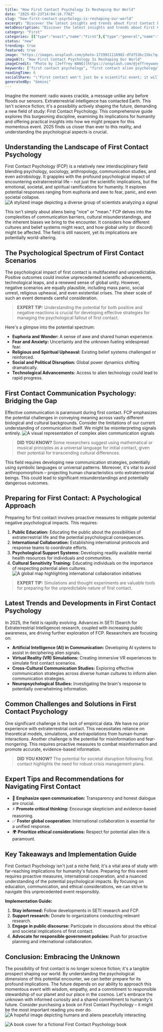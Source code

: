 ```yaml
---
title: "How First Contact Psychology Is Reshaping Our World"
date: "2025-03-23T14:04:16.776Z"
slug: "how-first-contact-psychology-is-reshaping-our-world"
excerpt: "Discover the latest insights and trends about First Contact Psychology. This comprehensive guide covers everything you need to know about First Contact Psychology in 2025."
metaDescription: "Discover the latest insights and trends about First Contact Psychology. This comprehensive guide covers everything you need to know about First Contact Psy..."
category: "First"
categories: [{"type":"exact","name":"First"},{"type":"general","name":"Social Science"},{"type":"medium","name":"Human-Alien Interaction"},{"type":"specific","name":"Communication Strategies"},{"type":"niche","name":"Nonverbal Decoding"}]
status: "new"
trending: true
featured: true
image: "https://images.unsplash.com/photo-1719921116982-dfd753bc15bc?q=85&w=1200&fit=max&fm=webp&auto=compress"
imageAlt: "How First Contact Psychology Is Reshaping Our World"
imageCredit: "Photo by [Jeffrey WANG](https://unsplash.com/@jeffreywang) on Unsplash"
keywords: ["first contact psychology", "first contact alien psychology", "alien psychology", "extraterrestrial psychology", "psychology of first contact", "first contact scenario psychology", "first contact communication psychology", "how to prepare for first contact", "first contact psychological impact", "buy first contact psychology book"]
readingTime: 6
socialShare: "\"First contact won't just be a scientific event; it will fundamentally reshape our understanding of ourselves and our place in the universe. Preparing psychologically is as crucial as preparing technologically.\""
generatedBy: "Gemini"
---
```




Imagine the moment: radio waves crackle, a message unlike any before floods our sensors.  Extraterrestrial intelligence has contacted Earth.  This isn't science fiction; it's a possibility actively shaping the future, demanding a new field of study: First Contact Psychology. This comprehensive guide explores this burgeoning discipline, examining its implications for humanity and offering practical insights into how we might prepare for this momentous event.  2025 finds us closer than ever to this reality, and understanding the psychological aspects is crucial.

## Understanding the Landscape of First Contact Psychology

First Contact Psychology (FCP) is a relatively new interdisciplinary field blending psychology, sociology, anthropology, communication studies, and even astrobiology. It grapples with the profound psychological impact of encountering extraterrestrial life – not just the scientific implications, but the emotional, societal, and spiritual ramifications for humanity.  It explores potential responses ranging from euphoria and awe to fear, panic, and even societal collapse.  ![A stylized image depicting a diverse group of scientists analyzing a signal](https://images.unsplash.com/photo-1719921116982-dfd753bc15bc?q=85&w=1200&fit=max&fm=webp&auto=compress)

This isn't simply about aliens being "nice" or "mean." FCP delves into the complexities of communication barriers, cultural misunderstandings, and the inherent biases we bring to the encounter.  It considers how different cultures and belief systems might react, and how global unity (or discord) might be affected.  The field is still nascent, yet its implications are potentially world-altering.

## The Psychological Spectrum of First Contact Scenarios

The psychological impact of first contact is multifaceted and unpredictable.  Positive outcomes could involve unprecedented scientific advancements, technological leaps, and a renewed sense of global unity.  However, negative scenarios are equally plausible, including mass panic, social unrest, religious upheaval, and even existential crises.  The sheer scale of such an event demands careful consideration.

> **EXPERT TIP:**  Understanding the potential for both positive and negative reactions is crucial for developing effective strategies for managing the psychological fallout of first contact.

Here's a glimpse into the potential spectrum:

* **Euphoria and Wonder:**  A sense of awe and shared human experience.
* **Fear and Anxiety:**  Uncertainty and the unknown fueling widespread fear.
* **Religious and Spiritual Upheaval:**  Existing belief systems challenged or reinforced.
* **Social and Political Disruption:**  Global power dynamics shifting dramatically.
* **Technological Advancements:**  Access to alien technology could lead to rapid progress.

## First Contact Communication Psychology: Bridging the Gap

Effective communication is paramount during first contact.  FCP emphasizes the potential challenges in conveying meaning across vastly different biological and cultural backgrounds.  Consider the limitations of our current understanding of communication itself.  We might be misinterpreting signals entirely.  ![A visual representation of complex alien communication signals](https://images.unsplash.com/photo-1719921124438-ee2506406a75?q=85&w=1200&fit=max&fm=webp&auto=compress)

> **DID YOU KNOW?**  Some researchers suggest using mathematical or musical principles as a universal language for initial contact, given their potential for transcending cultural differences.

This field requires developing new communication strategies, potentially using symbolic languages or universal patterns.  Moreover, it's vital to avoid anthropomorphism – projecting human characteristics onto extraterrestrial beings.  This could lead to significant misunderstandings and potentially dangerous outcomes.

## Preparing for First Contact: A Psychological Approach

Preparing for first contact involves proactive measures to mitigate potential negative psychological impacts. This requires:

1. **Public Education:**  Educating the public about the possibilities of extraterrestrial life and the potential psychological consequences.
2. **International Collaboration:**  Establishing international protocols and response teams to coordinate efforts.
3. **Psychological Support Systems:**  Developing readily available mental health resources for individuals and communities.
4. **Cultural Sensitivity Training:**  Educating individuals on the importance of respecting potential alien cultures.  ![A global map highlighting international collaboration initiatives](https://images.unsplash.com/photo-1719921080844-9ef0761a5e9a?q=85&w=1200&fit=max&fm=webp&auto=compress)

> **EXPERT TIP:**  Simulations and thought experiments are valuable tools for preparing for the unpredictable nature of first contact.

## Latest Trends and Developments in First Contact Psychology

In 2025, the field is rapidly evolving.  Advances in SETI (Search for Extraterrestrial Intelligence) research, coupled with increasing public awareness, are driving further exploration of FCP.  Researchers are focusing on:

* **Artificial Intelligence (AI) in Communication:**  Developing AI systems to assist in deciphering alien signals.
* **Virtual Reality (VR) Simulations:**  Creating immersive VR experiences to simulate first contact scenarios.
* **Cross-Cultural Communication Studies:**  Exploring effective communication strategies across diverse human cultures to inform alien communication strategies.
* **Neuropsychological Studies:**  Investigating the brain's response to potentially overwhelming information.

## Common Challenges and Solutions in First Contact Psychology

One significant challenge is the lack of empirical data.  We have no prior experience with extraterrestrial contact.  This necessitates reliance on theoretical models, simulations, and extrapolations from human-human interactions.  Another challenge is the potential for misinformation and fear-mongering.  This requires proactive measures to combat misinformation and promote accurate, evidence-based information.

> **DID YOU KNOW?**  The potential for societal disruption following first contact highlights the need for robust crisis management plans.

## Expert Tips and Recommendations for Navigating First Contact

* 🔑 **Emphasize open communication:** Transparency and honest dialogue are crucial.
* ⚡ **Promote critical thinking:** Encourage skepticism and evidence-based reasoning.
* ✅ **Foster global cooperation:** International collaboration is essential for a unified response.
* 🌍 **Prioritize ethical considerations:**  Respect for potential alien life is paramount.

## Key Takeaways and Implementation Guide

First Contact Psychology isn't just a niche field; it's a vital area of study with far-reaching implications for humanity's future.  Preparing for this event requires proactive measures, international cooperation, and a nuanced understanding of the potential psychological impacts.  By focusing on education, communication, and ethical considerations, we can strive to navigate this unprecedented event responsibly.

**Implementation Guide:**

1. **Stay informed:** Follow developments in SETI research and FCP.
2. **Support research:** Donate to organizations conducting relevant research.
3. **Engage in public discourse:**  Participate in discussions about the ethical and societal implications of first contact.
4. **Advocate for responsible government policies:**  Push for proactive planning and international collaboration.

## Conclusion: Embracing the Unknown

The possibility of first contact is no longer science fiction; it's a tangible prospect shaping our world. By understanding the psychological dimensions of this potential encounter, we can better prepare for its profound implications.  The future depends on our ability to approach this momentous event with wisdom, empathy, and a commitment to responsible stewardship of our planet and our place in the cosmos.  Let's embrace the unknown with informed curiosity and a shared commitment to humanity's future.  Consider purchasing a book on First Contact Psychology – it might be the most important reading you ever do. ![A hopeful image depicting humans and aliens peacefully interacting](https://images.unsplash.com/photo-1643052505693-4eaa02cd1f03?q=85&w=1200&fit=max&fm=webp&auto=compress)

![A book cover for a fictional First Contact Psychology book](https://images.unsplash.com/photo-1591999214041-6158c3004c1d?q=85&w=1200&fit=max&fm=webp&auto=compress)
